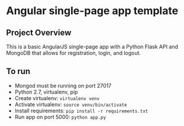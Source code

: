 Angular single-page app template
================================

Project Overview
----------------
This is a basic AngularJS single-page app with a Python Flask API and MongoDB that allows for registration, login, and logout.


To run
------

- Mongod must be running on port 27017
- Python 2.7, virtualenv, pip
- Create virtualenv:
    `virtualenv venv`
- Activate virtualenv:
    `source venv/bin/activate`
- Install requirements:
    `pip install -r requirements.txt`
- Run app on port 5000:
    `python app.py`

